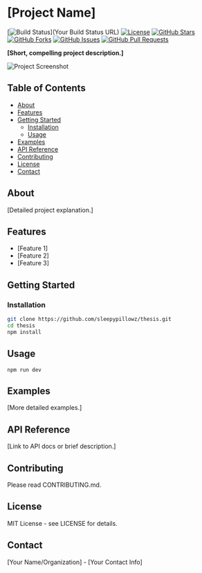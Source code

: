 # [Project Name]

[![Build Status](https://img.shields.io/your-build-status-badge.svg)](Your Build Status URL)
[![License](https://img.shields.io/badge/License-MIT-yellow.svg)](LICENSE)
[![GitHub Stars](https://img.shields.io/github/stars/sleepypillowz/thesis.svg?style=social)](https://github.com/sleepypillowz/thesis)
[![GitHub Forks](https://img.shields.io/github/forks/sleepypillowz/thesis.svg?style=social)](https://github.com/sleepypillowz/thesis)
[![GitHub Issues](https://img.shields.io/github/issues/sleepypillowz/thesis)](https://github.com/sleepypillowz/thesis/issues)
[![GitHub Pull Requests](https://img.shields.io/github/pulls/sleepypillowz/thesis)](https://github.com/sleepypillowz/thesis/pulls)

**[Short, compelling project description.]**

![Project Screenshot](path/to/screenshot.png)

## Table of Contents

-   [About](#about)
-   [Features](#features)
-   [Getting Started](#getting-started)
    -   [Installation](#installation)
    -   [Usage](#usage)
-   [Examples](#examples)
-   [API Reference](#api-reference)
-   [Contributing](#contributing)
-   [License](#license)
-   [Contact](#contact)

## About

[Detailed project explanation.]

## Features

*   [Feature 1]
*   [Feature 2]
*   [Feature 3]

## Getting Started

### Installation

```bash
git clone https://github.com/sleepypillowz/thesis.git
cd thesis
npm install
```
## Usage
```
npm run dev
```

## Examples

[More detailed examples.]
## API Reference

[Link to API docs or brief description.]
## Contributing

Please read CONTRIBUTING.md.
## License

MIT License - see LICENSE for details.
## Contact

[Your Name/Organization] - [Your Contact Info]
